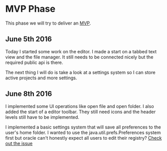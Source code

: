 # MVP Phase
This phase we will try to deliver an [MVP](../02-minimum-viable-product.md).

## June 5th 2016
Today I started some work on the editor. I made a start on a tabbed
text view and the file manager. It still needs to be connected nicely
but the required public api is there.

The next thing I will do is take a look at a settings system so I can
store active projects and more settings.

## June 8th 2016
I implemented some UI operations like open file and open folder.
I also added the start of a editor toolbar. They still need icons and
the header levels still have to be implemented.

I implemented a basic settings system that will save all preferences
to the user's home folder. I wanted to use the java.util.prefs.Preferences
system first but oracle can't honestly expect all users to edit their
registry?
[Check out the issue](http://stackoverflow.com/questions/5354838/java-java-util-preferences-failing)

